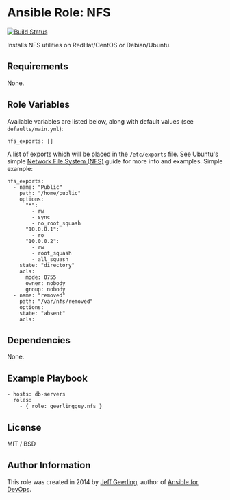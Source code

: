 # Ansible Role: NFS

[![Build Status](https://travis-ci.org/geerlingguy/ansible-role-nfs.svg?branch=master)](https://travis-ci.org/geerlingguy/ansible-role-nfs)

Installs NFS utilities on RedHat/CentOS or Debian/Ubuntu.

## Requirements

None.

## Role Variables

Available variables are listed below, along with default values (see `defaults/main.yml`):

    nfs_exports: []

A list of exports which will be placed in the `/etc/exports` file. See Ubuntu's simple [Network File System (NFS)](https://help.ubuntu.com/14.04/serverguide/network-file-system.html) guide for more info and examples.
Simple example: 
```
nfs_exports: 
  - name: "Public"
    path: "/home/public"
    options: 
      "*":
        - rw
        - sync
        - no_root_squash
      "10.0.0.1":
        - ro
      "10.0.0.2":
        - rw
        - root_squash
        - all_squash
    state: "directory"
    acls: 
      mode: 0755
      owner: nobody
      group: nobody 
  - name: "removed"
    path: "/var/nfs/removed"
    options:
    state: "absent"
    acls:
```

## Dependencies

None.

## Example Playbook

    - hosts: db-servers
      roles:
        - { role: geerlingguy.nfs }

## License

MIT / BSD

## Author Information

This role was created in 2014 by [Jeff Geerling](https://www.jeffgeerling.com/), author of [Ansible for DevOps](https://www.ansiblefordevops.com/).
